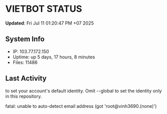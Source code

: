 # VIETBOT STATUS
**Updated**: Fri Jul 11 01:20:47 PM +07 2025

## System Info
- IP: 103.77.172.150
- Uptime: up 5 days, 17 hours, 8 minutes
- Files: 11486

## Last Activity

to set your account's default identity.
Omit --global to set the identity only in this repository.

fatal: unable to auto-detect email address (got 'root@vinh3690.(none)')
